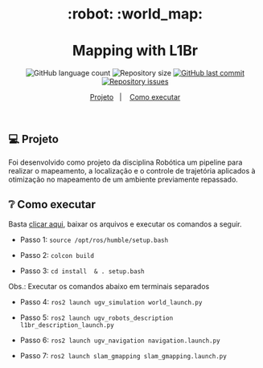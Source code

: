 <h1 align="center">
    :robot: :world_map:
</h1>

<h1 align="center">
  Mapping with L1Br
</h1>
<p align="center">
  <img alt="GitHub language count" src="https://img.shields.io/github/languages/count/franklinthony/l1br-ros2-mapping">

  <img alt="Repository size" src="https://img.shields.io/github/repo-size/franklinthony/l1br-ros2-mapping">
  
  <a href="https://github.com/franklinthony/l1br-ros2-mapping/commits/master">
    <img alt="GitHub last commit" src="https://img.shields.io/github/last-commit/franklinthony/l1br-ros2-mapping">
  </a>

  <a href="https://github.com/franklinthony/l1br-ros2-mapping/issues">
    <img alt="Repository issues" src="https://img.shields.io/github/issues/franklinthony/l1br-ros2-mapping">
  </a>
</p>

<p align="center">
  <a href="#-projeto">Projeto</a>&nbsp;&nbsp;&nbsp;|&nbsp;&nbsp;&nbsp;
  <a href="#-como-executar">Como executar</a>
</p>

<br>

## 💻 Projeto

Foi desenvolvido como projeto da disciplina Robótica um pipeline para realizar o mapeamento, a localização e o controle de trajetória aplicados à otimização no mapeamento de um ambiente previamente repassado. 

## :grey_question: Como executar

Basta [clicar aqui](https://drive.google.com/drive/folders/1imoPEQZb_cDR7WrmB_l8wDuNbp8qPnyD), baixar os arquivos e executar os comandos a seguir. 

- Passo 1: ```source /opt/ros/humble/setup.bash``` 

- Passo 2: ```colcon build```

- Passo 3: ```cd install  & . setup.bash```

Obs.: Executar os comandos abaixo em terminais separados

- Passo 4: ```ros2 launch ugv_simulation world_launch.py```

- Passo 5: ```ros2 launch ugv_robots_description l1br_description_launch.py```

- Passo 6: ```ros2 launch ugv_navigation navigation.launch.py```

- Passo 7: ```ros2 launch slam_gmapping slam_gmapping.launch.py```
